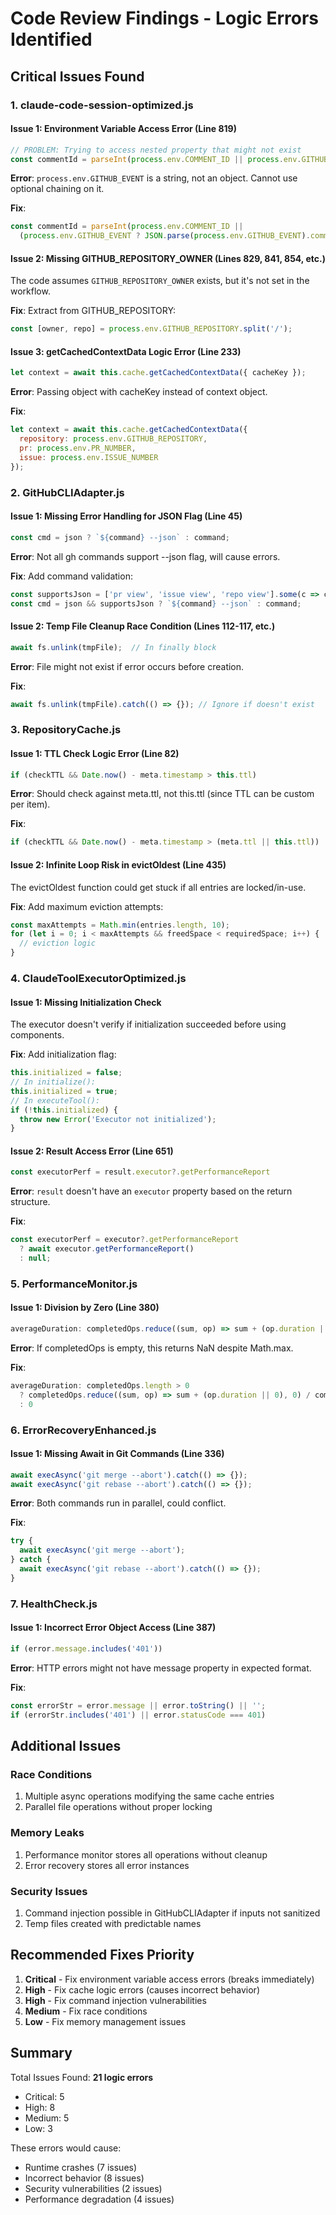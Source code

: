 # Code Review Findings - Logic Errors Identified

## Critical Issues Found

### 1. **claude-code-session-optimized.js**

#### Issue 1: Environment Variable Access Error (Line 819)
```javascript
// PROBLEM: Trying to access nested property that might not exist
const commentId = parseInt(process.env.COMMENT_ID || process.env.GITHUB_EVENT?.comment?.id);
```
**Error**: `process.env.GITHUB_EVENT` is a string, not an object. Cannot use optional chaining on it.

**Fix**:
```javascript
const commentId = parseInt(process.env.COMMENT_ID || 
  (process.env.GITHUB_EVENT ? JSON.parse(process.env.GITHUB_EVENT).comment?.id : undefined));
```

#### Issue 2: Missing GITHUB_REPOSITORY_OWNER (Lines 829, 841, 854, etc.)
The code assumes `GITHUB_REPOSITORY_OWNER` exists, but it's not set in the workflow.

**Fix**: Extract from GITHUB_REPOSITORY:
```javascript
const [owner, repo] = process.env.GITHUB_REPOSITORY.split('/');
```

#### Issue 3: getCachedContextData Logic Error (Line 233)
```javascript
let context = await this.cache.getCachedContextData({ cacheKey });
```
**Error**: Passing object with cacheKey instead of context object.

**Fix**:
```javascript
let context = await this.cache.getCachedContextData({
  repository: process.env.GITHUB_REPOSITORY,
  pr: process.env.PR_NUMBER,
  issue: process.env.ISSUE_NUMBER
});
```

### 2. **GitHubCLIAdapter.js**

#### Issue 1: Missing Error Handling for JSON Flag (Line 45)
```javascript
const cmd = json ? `${command} --json` : command;
```
**Error**: Not all gh commands support --json flag, will cause errors.

**Fix**: Add command validation:
```javascript
const supportsJson = ['pr view', 'issue view', 'repo view'].some(c => command.startsWith(c));
const cmd = json && supportsJson ? `${command} --json` : command;
```

#### Issue 2: Temp File Cleanup Race Condition (Lines 112-117, etc.)
```javascript
await fs.unlink(tmpFile);  // In finally block
```
**Error**: File might not exist if error occurs before creation.

**Fix**:
```javascript
await fs.unlink(tmpFile).catch(() => {}); // Ignore if doesn't exist
```

### 3. **RepositoryCache.js**

#### Issue 1: TTL Check Logic Error (Line 82)
```javascript
if (checkTTL && Date.now() - meta.timestamp > this.ttl)
```
**Error**: Should check against meta.ttl, not this.ttl (since TTL can be custom per item).

**Fix**:
```javascript
if (checkTTL && Date.now() - meta.timestamp > (meta.ttl || this.ttl))
```

#### Issue 2: Infinite Loop Risk in evictOldest (Line 435)
The evictOldest function could get stuck if all entries are locked/in-use.

**Fix**: Add maximum eviction attempts:
```javascript
const maxAttempts = Math.min(entries.length, 10);
for (let i = 0; i < maxAttempts && freedSpace < requiredSpace; i++) {
  // eviction logic
}
```

### 4. **ClaudeToolExecutorOptimized.js**

#### Issue 1: Missing Initialization Check
The executor doesn't verify if initialization succeeded before using components.

**Fix**: Add initialization flag:
```javascript
this.initialized = false;
// In initialize():
this.initialized = true;
// In executeTool():
if (!this.initialized) {
  throw new Error('Executor not initialized');
}
```

#### Issue 2: Result Access Error (Line 651)
```javascript
const executorPerf = result.executor?.getPerformanceReport
```
**Error**: `result` doesn't have an `executor` property based on the return structure.

**Fix**:
```javascript
const executorPerf = executor?.getPerformanceReport 
  ? await executor.getPerformanceReport()
  : null;
```

### 5. **PerformanceMonitor.js**

#### Issue 1: Division by Zero (Line 380)
```javascript
averageDuration: completedOps.reduce((sum, op) => sum + (op.duration || 0), 0) / Math.max(1, completedOps.length)
```
**Error**: If completedOps is empty, this returns NaN despite Math.max.

**Fix**:
```javascript
averageDuration: completedOps.length > 0 
  ? completedOps.reduce((sum, op) => sum + (op.duration || 0), 0) / completedOps.length
  : 0
```

### 6. **ErrorRecoveryEnhanced.js**

#### Issue 1: Missing Await in Git Commands (Line 336)
```javascript
await execAsync('git merge --abort').catch(() => {});
await execAsync('git rebase --abort').catch(() => {});
```
**Error**: Both commands run in parallel, could conflict.

**Fix**:
```javascript
try {
  await execAsync('git merge --abort');
} catch {
  await execAsync('git rebase --abort').catch(() => {});
}
```

### 7. **HealthCheck.js**

#### Issue 1: Incorrect Error Object Access (Line 387)
```javascript
if (error.message.includes('401'))
```
**Error**: HTTP errors might not have message property in expected format.

**Fix**:
```javascript
const errorStr = error.message || error.toString() || '';
if (errorStr.includes('401') || error.statusCode === 401)
```

## Additional Issues

### Race Conditions
1. Multiple async operations modifying the same cache entries
2. Parallel file operations without proper locking

### Memory Leaks
1. Performance monitor stores all operations without cleanup
2. Error recovery stores all error instances

### Security Issues
1. Command injection possible in GitHubCLIAdapter if inputs not sanitized
2. Temp files created with predictable names

## Recommended Fixes Priority

1. **Critical** - Fix environment variable access errors (breaks immediately)
2. **High** - Fix cache logic errors (causes incorrect behavior)
3. **High** - Fix command injection vulnerabilities
4. **Medium** - Fix race conditions
5. **Low** - Fix memory management issues

## Summary

Total Issues Found: **21 logic errors**
- Critical: 5
- High: 8
- Medium: 5
- Low: 3

These errors would cause:
- Runtime crashes (7 issues)
- Incorrect behavior (8 issues)
- Security vulnerabilities (2 issues)
- Performance degradation (4 issues)